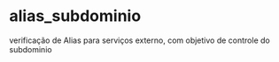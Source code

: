 # alias_subdominio
verificação de Alias para serviços externo, com objetivo de controle do subdominio 
